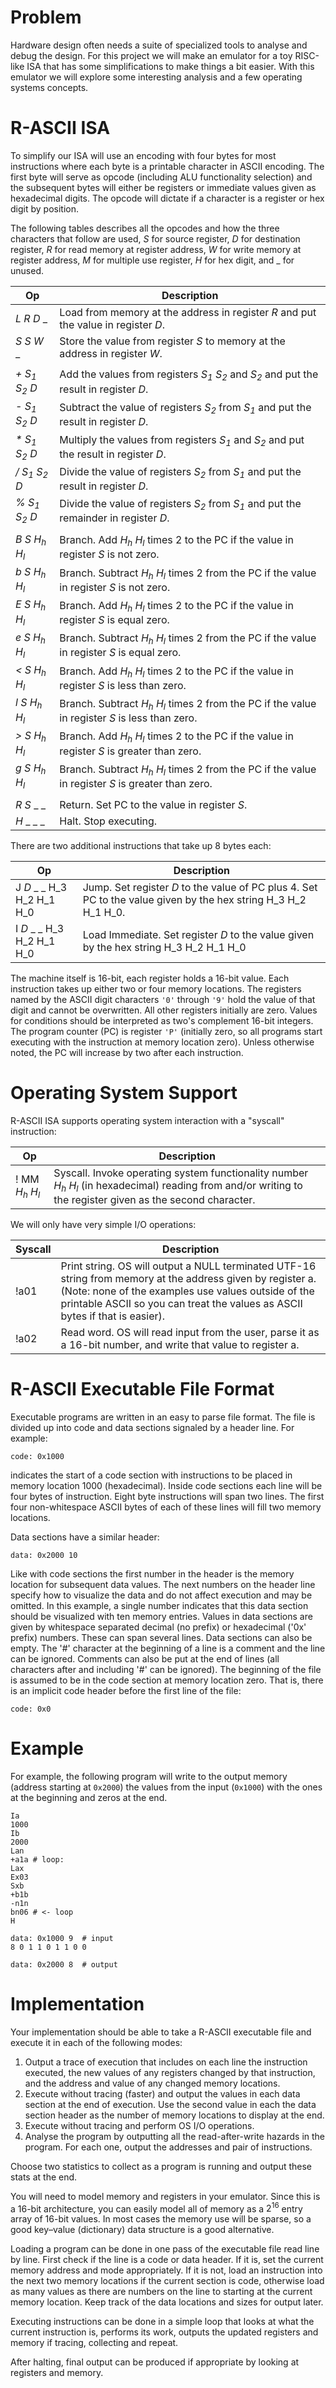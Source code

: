 # Problem
Hardware design often needs a suite of specialized tools to analyse and debug the design. For this project we will make an emulator for a toy RISC-like ISA that has some simplifications to make things a bit easier. With this emulator we will explore some interesting analysis and a few operating systems concepts.

# R-ASCII ISA
To simplify our ISA will use an encoding with four bytes for most instructions where each byte is a printable character in ASCII encoding. The first byte will serve as opcode (including ALU functionality selection) and the subsequent bytes will either be registers or immediate values given as hexadecimal digits. The opcode will dictate if a character is a register or hex digit by position.

The following tables describes all the opcodes and how the three characters that follow are used, *S* for source register, *D* for destination register, *R* for read memory at register address, *W* for write memory at register address, *M* for multiple use register, *H* for hex digit, and _ for unused.

| Op | Description |
| -- | ------------|
| *L* *R*  *D* _ | Load from memory at the address in register *R* and put the value in register  *D*. |
| *S*  *S*  *W* _ | Store the value from register  *S* to memory at the address in register  *W*. |
| | |
| *+*  *$S_1$*  *$S_2$*  *D* |  Add the values from registers  *$S_1$*  *$S_2$* and  *$S_2$* and put the result in register  *D*. |
| *-*  *$S_1$*  *$S_2$*  *D* | Subtract the value of registers  *$S_2$* from  *$S_1$* and put the result in register  *D*. |
| *\**  *$S_1$*  *$S_2$*  *D* | Multiply the values from registers  *$S_1$* and  *$S_2$* and put the result in register  *D*. |
| */*  *$S_1$*  *$S_2$*  *D* | Divide the value of registers  *$S_2$* from  *$S_1$* and put the result in register  *D*. |
| *%*  *$S_1$*  *$S_2$*  *D* | Divide the value of registers  *$S_2$* from  *$S_1$* and put the remainder in register  *D*. |
| | |
| *B*  *S*  *$H_h$*  *$H_l$* | Branch. Add  *$H_h$* *$H_l$* times 2 to the PC if the value in register  *S* is not zero. |
| *b*  *S*  *$H_h$*  *$H_l$* | Branch. Subtract  *$H_h$*  *$H_l$* times 2 from the PC if the value in register  *S* is not zero. |
| *E*  *S*  *$H_h$*  *$H_l$* | Branch. Add  *$H_h$*  *$H_l$* times 2 to the PC if the value in register  *S* is equal zero. |
| *e*  *S*  *$H_h$*  *$H_l$* | Branch. Subtract  *$H_h$*  *$H_l$* times 2 from the PC if the value in register  *S* is equal zero. |
| *<*  *S*  *$H_h$*  *$H_l$* | Branch. Add  *$H_h$*  *$H_l$* times 2 to the PC if the value in register  *S* is less than zero. |
| *l*  *S*  *$H_h$*  *$H_l$* | Branch. Subtract  *$H_h$*  *$H_l$* times 2 from the PC if the value in register  *S* is less than zero. |
| *>*  *S*  *$H_h$*  *$H_l$* | Branch. Add  *$H_h$*  *$H_l$* times 2 to the PC if the value in register  *S* is greater than zero. |
| *g*  *S*  *$H_h$*  *$H_l$* | Branch. Subtract  *$H_h$*  *$H_l$* times 2 from the PC if the value in register  *S* is greater than zero. |
| | |
| *R*  *S* _ _ | Return. Set PC to the value in register  *S*. |
| *H* _ _ _  | Halt. Stop executing. |

There are two additional instructions that take up 8 bytes each:

| Op | Description |
| -- | ----------- |
| J  *D* _ _ H_3 H_2 H_1 H_0 | Jump. Set register  *D* to the value of PC plus 4. Set PC to the value given by the hex string H_3 H_2 H_1 H_0. |
| I  *D* _ _ H_3 H_2 H_1 H_0 | Load Immediate. Set register  *D* to the value given by the hex string H_3 H_2 H_1 H_0 |

The machine itself is 16-bit, each register holds a 16-bit value. Each instruction takes up either two or four memory locations. The registers named by the ASCII digit characters `'0'` through `'9'` hold the value of that digit and cannot be overwritten. All other registers initially are zero. Values for conditions should be interpreted as two's complement 16-bit integers. The program counter (PC) is register `'P'` (initially zero, so all programs start executing with the instruction at memory location zero). Unless otherwise noted, the PC will increase by two after each instruction.

# Operating System Support
R-ASCII ISA supports operating system interaction with a "syscall" instruction:

| Op | Description |
| -- | ----------- |
| ! MM  *$H_h$*  *$H_l$* | Syscall. Invoke operating system functionality number  *$H_h$*  *$H_l$* (in hexadecimal) reading from and/or writing to the register given as the second character. |

We will only have very simple I/O operations:

| Syscall | Description |
| ------- | ----------- |
| !a01 | Print string. OS will output a NULL terminated UTF-16 string from memory at the address given by register a. (Note: none of the examples use values outside of the printable ASCII so you can treat the values as ASCII bytes if that is easier). |
| !a02 | Read word. OS will read input from the user, parse it as a 16-bit number, and write that value to register a. |

# R-ASCII Executable File Format
Executable programs are written in an easy to parse file format. The file is divided up into code and data sections signaled by a header line. For example:

```
code: 0x1000
```

indicates the start of a code section with instructions to be placed in memory location 1000 (hexadecimal). Inside code sections each line will be four bytes of instruction. Eight byte instructions will span two lines. The first four non-whitespace ASCII bytes of each of these lines will fill two memory locations.

Data sections have a similar header:

```
data: 0x2000 10
```

Like with code sections the first number in the header is the memory location for subsequent data values. The next numbers on the header line specify how to visualize the data and do not affect execution and may be omitted. In this example, a single number indicates that this data section should be visualized with ten memory entries. Values in data sections are given by whitespace separated decimal (no prefix) or hexadecimal ('0x' prefix) numbers. These can span several lines. Data sections can also be empty.
The '#' character at the beginning of a line is a comment and the line can be ignored. Comments can also be put at the end of lines (all characters after and including '#' can be ignored). The beginning of the file is assumed to be in the code section at memory location zero. That is, there is an implicit code header before the first line of the file:

```
code: 0x0
```

# Example
For example, the following program will write to the output memory (address starting at `0x2000`) the values from the input (`0x1000`) with the ones at the beginning and zeros at the end.

```
Ia
1000
Ib
2000
Lan
+a1a # loop:
Lax
Ex03
Sxb
+b1b
-n1n
bn06 # <- loop
H

data: 0x1000 9  # input
8 0 1 1 0 1 1 0 0

data: 0x2000 8  # output
```

# Implementation
Your implementation should be able to take a R-ASCII executable file and execute it in each of the following modes:

1. Output a trace of execution that includes on each line the instruction executed, the new values of any registers changed by that instruction, and the address and value of any changed memory locations.
2. Execute without tracing (faster) and output the values in each data section at the end of execution. Use the second value in each the data section header as the number of memory locations to display at the end.
3. Execute without tracing and perform OS I/O operations.
4. Analyse the program by outputting all the read-after-write hazards in the program. For each one, output the addresses and pair of instructions.

Choose two statistics to collect as a program is running and output these stats at the end.

You will need to model memory and registers in your emulator. Since this is a 16-bit architecture, you can easily model all of memory as a $2^{16}$ entry array of 16-bit values. In most cases the memory use will be sparse, so a good key–value (dictionary) data structure is a good alternative.

Loading a program can be done in one pass of the executable file read line by line. First check if the line is a code or data header. If it is, set the current memory address and mode appropriately. If it is not, load an instruction into the next two memory locations if the current section is code, otherwise load as many values as there are numbers on the line to starting at the current memory location. Keep track of the data locations and sizes for output later.

Executing instructions can be done in a simple loop that looks at what the current instruction is, performs its work, outputs the updated registers and memory if tracing, collecting and repeat.

After halting, final output can be produced if appropriate by looking at registers and memory.
